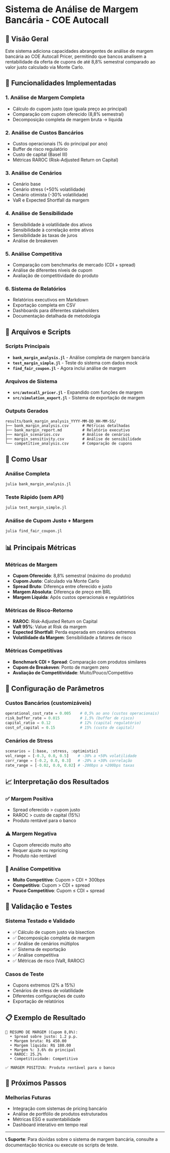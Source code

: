 # Sistema de Análise de Margem Bancária - COE Autocall

## 🏦 Visão Geral

Este sistema adiciona capacidades abrangentes de análise de margem bancária ao COE Autocall Pricer, permitindo que bancos analisem a rentabilidade da oferta de cupons de até 8,8% semestral comparado ao valor justo calculado via Monte Carlo.

## 🚀 Funcionalidades Implementadas

### 1. **Análise de Margem Completa**
- Cálculo do cupom justo (que iguala preço ao principal)
- Comparação com cupom oferecido (8,8% semestral)
- Decomposição completa de margem bruta → líquida

### 2. **Análise de Custos Bancários**
- Custos operacionais (% do principal por ano)
- Buffer de risco regulatório
- Custo de capital (Basel III)
- Métricas RAROC (Risk-Adjusted Return on Capital)

### 3. **Análise de Cenários**
- Cenário base
- Cenário stress (+50% volatilidade)
- Cenário otimista (-30% volatilidade)
- VaR e Expected Shortfall da margem

### 4. **Análise de Sensibilidade**
- Sensibilidade à volatilidade dos ativos
- Sensibilidade à correlação entre ativos
- Sensibilidade às taxas de juros
- Análise de breakeven

### 5. **Análise Competitiva**
- Comparação com benchmarks de mercado (CDI + spread)
- Análise de diferentes níveis de cupom
- Avaliação de competitividade do produto

### 6. **Sistema de Relatórios**
- Relatórios executivos em Markdown
- Exportação completa em CSV
- Dashboards para diferentes stakeholders
- Documentação detalhada de metodologia

## 📁 Arquivos e Scripts

### Scripts Principais
- **`bank_margin_analysis.jl`** - Análise completa de margem bancária
- **`test_margin_simple.jl`** - Teste do sistema com dados mock
- **`find_fair_coupon.jl`** - Agora inclui análise de margem

### Arquivos de Sistema
- **`src/autocall_pricer.jl`** - Expandido com funções de margem
- **`src/simulation_export.jl`** - Sistema de exportação de margem

### Outputs Gerados
```
results/bank_margin_analysis_YYYY-MM-DD_HH-MM-SS/
├── bank_margin_analysis.csv      # Métricas detalhadas
├── bank_margin_report.md         # Relatório executivo
├── margin_scenarios.csv          # Análise de cenários
├── margin_sensitivity.csv        # Análise de sensibilidade
└── competitive_analysis.csv      # Comparação de cupons
```

## 🎯 Como Usar

### Análise Completa
```bash
julia bank_margin_analysis.jl
```

### Teste Rápido (sem API)
```bash
julia test_margin_simple.jl
```

### Análise de Cupom Justo + Margem
```bash
julia find_fair_coupon.jl
```

## 📊 Principais Métricas

### Métricas de Margem
- **Cupom Oferecido**: 8,8% semestral (máximo do produto)
- **Cupom Justo**: Calculado via Monte Carlo
- **Spread Bruto**: Diferença entre oferecido e justo
- **Margem Absoluta**: Diferença de preço em BRL
- **Margem Líquida**: Após custos operacionais e regulatórios

### Métricas de Risco-Retorno
- **RAROC**: Risk-Adjusted Return on Capital
- **VaR 95%**: Value at Risk da margem
- **Expected Shortfall**: Perda esperada em cenários extremos
- **Volatilidade da Margem**: Sensibilidade a fatores de risco

### Métricas Competitivas
- **Benchmark CDI + Spread**: Comparação com produtos similares
- **Cupom de Breakeven**: Ponto de margem zero
- **Avaliação de Competitividade**: Muito/Pouco/Competitivo

## 🔧 Configuração de Parâmetros

### Custos Bancários (customizáveis)
```julia
operational_cost_rate = 0.005    # 0,5% ao ano (custos operacionais)
risk_buffer_rate = 0.015         # 1,5% (buffer de risco)
capital_ratio = 0.12             # 12% (capital regulatório)
cost_of_capital = 0.15           # 15% (custo de capital)
```

### Cenários de Stress
```julia
scenarios = [:base, :stress, :optimistic]
vol_range = [-0.3, 0.0, 0.5]    # -30% a +50% volatilidade
corr_range = [-0.2, 0.0, 0.3]   # -20% a +30% correlação
rate_range = [-0.02, 0.0, 0.02] # -200bps a +200bps taxas
```

## 📈 Interpretação dos Resultados

### ✅ Margem Positiva
- Spread oferecido > cupom justo
- RAROC > custo de capital (15%)
- Produto rentável para o banco

### ⚠️ Margem Negativa
- Cupom oferecido muito alto
- Requer ajuste ou repricing
- Produto não rentável

### 🎯 Análise Competitiva
- **Muito Competitivo**: Cupom > CDI + 300bps
- **Competitivo**: Cupom > CDI + spread
- **Pouco Competitivo**: Cupom ≤ CDI + spread

## 🧪 Validação e Testes

### Sistema Testado e Validado
- ✅ Cálculo de cupom justo via bisection
- ✅ Decomposição completa de margem
- ✅ Análise de cenários múltiplos
- ✅ Sistema de exportação
- ✅ Análise competitiva
- ✅ Métricas de risco (VaR, RAROC)

### Casos de Teste
- Cupons extremos (2% a 15%)
- Cenários de stress de volatilidade
- Diferentes configurações de custo
- Exportação de relatórios

## 📋 Exemplo de Resultado

```
💼 RESUMO DE MARGEM (Cupom 8,8%):
  • Spread sobre justo: 1.2 p.p.
  • Margem bruta: R$ 450.00
  • Margem líquida: R$ 180.00
  • Margem %: 3.6% do principal
  • RAROC: 25.2%
  • Competitividade: Competitivo

✅ MARGEM POSITIVA: Produto rentável para o banco
```

## 🔮 Próximos Passos

### Melhorias Futuras
- Integração com sistemas de pricing bancário
- Análise de portfólio de produtos estruturados
- Métricas ESG e sustentabilidade
- Dashboard interativo em tempo real

---

**📞 Suporte**: Para dúvidas sobre o sistema de margem bancária, consulte a documentação técnica ou execute os scripts de teste.